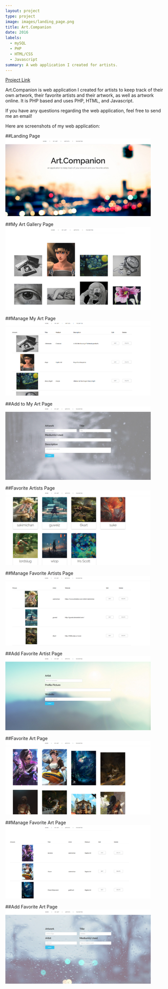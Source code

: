 ```yaml
---
layout: project
type: project
image: images/landing_page.png
title: Art.Companion
date: 2016
labels:
  - mySQL
  - PHP
  - HTML/CSS
  - Javascript
summary: A web application I created for artists.
---
```


[Project Link](https://github.com/gviloria/art.companion)

Art.Companion is web application I created for artists to keep track of their own artwork, their favorite artists and their artwork,
as well as artwork online. It is PHP based and uses PHP, HTML, and Javascript.

If you have any questions regarding the web application, feel free to send me an email!

Here are screenshots of my web application:

##Landing Page
<img src="../images/landing_page.png" style="max-width:90%;">

##My Art Gallery Page
<img src="../images/myart_gallery.png" style="max-width:90%;">

##Manage My Art Page
<img src="../images/myart_manage.png" style="max-width:90%;">

##Add to My Art Page
<img src="../images/myart_add.png" style="max-width:90%;">

##Favorite Artists Page
<img src="../images/favartist.png" style="max-width:90%;">

##Manage Favorite Artists Page
<img src="../images/favartist_manage.png" style="max-width:90%;">

##Add Favorite Artist Page
<img src="../images/addfavartist.png" style="max-width:90%;">

##Favorite Art Page
<img src="../images/favart.png" style="max-width:90%;">

##Manage Favorite Art Page
<img src="../images/favart_manage.png" style="max-width:90%;">

##Add Favorite Art Page
<img src="../images/addfavart.png" style="max-width:90%;">

